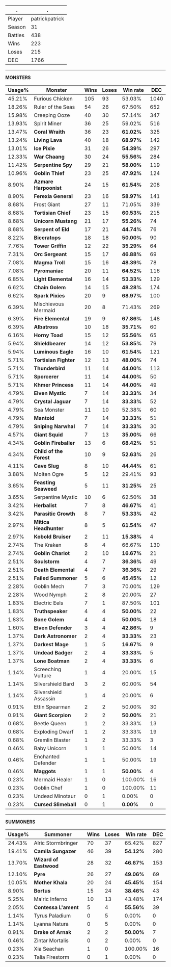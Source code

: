 .|.
|-|-
Player|patrickpatrick
Season|31
Battles|438
Wins|223
Loses|215
DEC|1766

---
**MONSTERS**

Usage%|Monster|Wins|Loses|Win rate|DEC|
-|-|-|-|-|-|
45.21%|Furious Chicken|105|93|53.03%|1040|
18.26%|Ruler of the Seas|54|26|67.50%|652|
15.98%|Creeping Ooze|40|30|57.14%|347|
13.93%|Spirit Miner|36|25|59.02%|516|
13.47%|**Coral Wraith**|36|23|**61.02%**|325|
13.24%|**Living Lava**|40|18|**68.97%**|142|
13.01%|**Ice Pixie**|31|26|**54.39%**|297|
12.33%|**War Chaang**|30|24|**55.56%**|284|
11.42%|**Serpentine Spy**|29|21|**58.00%**|119|
10.96%|**Goblin Thief**|23|25|**47.92%**|124|
8.90%|**Azmare Harpoonist**|24|15|**61.54%**|208|
8.90%|**Ferexia General**|23|16|**58.97%**|141|
8.68%|Frost Giant|27|11|71.05%|339|
8.68%|**Tortisian Chief**|23|15|**60.53%**|215|
8.68%|**Unicorn Mustang**|21|17|**55.26%**|74|
8.68%|**Serpent of Eld**|17|21|**44.74%**|76|
8.22%|**Biceratops**|18|18|**50.00%**|90|
7.76%|**Tower Griffin**|12|22|**35.29%**|64|
7.31%|**Orc Sergeant**|15|17|**46.88%**|69|
7.08%|**Magma Troll**|15|16|**48.39%**|78|
7.08%|**Pyromaniac**|20|11|**64.52%**|116|
6.85%|**Light Elemental**|16|14|**53.33%**|129|
6.62%|**Chain Golem**|14|15|**48.28%**|174|
6.62%|**Spark Pixies**|20|9|**68.97%**|100|
6.39%|Mischievous Mermaid|20|8|71.43%|269|
6.39%|**Fire Elemental**|19|9|**67.86%**|148|
6.39%|**Albatross**|10|18|**35.71%**|60|
6.16%|**Horny Toad**|15|12|**55.56%**|65|
5.94%|**Shieldbearer**|14|12|**53.85%**|79|
5.94%|**Luminous Eagle**|16|10|**61.54%**|121|
5.71%|**Tortisian Fighter**|12|13|**48.00%**|74|
5.71%|**Thunderbird**|11|14|**44.00%**|113|
5.71%|**Sporcerer**|11|14|**44.00%**|50|
5.71%|**Khmer Princess**|11|14|**44.00%**|49|
4.79%|**Elven Mystic**|7|14|**33.33%**|34|
4.79%|**Crystal Jaguar**|7|14|**33.33%**|52|
4.79%|Sea Monster|11|10|52.38%|60|
4.79%|**Mantoid**|7|14|**33.33%**|51|
4.79%|**Sniping Narwhal**|7|14|**33.33%**|30|
4.57%|**Giant Squid**|7|13|**35.00%**|66|
4.34%|**Goblin Fireballer**|13|6|**68.42%**|51|
4.34%|**Child of the Forest**|10|9|**52.63%**|26|
4.11%|**Cave Slug**|8|10|**44.44%**|61|
3.88%|Molten Ogre|5|12|29.41%|93|
3.65%|**Feasting Seaweed**|5|11|**31.25%**|25|
3.65%|Serpentine Mystic|10|6|62.50%|38|
3.42%|**Herbalist**|7|8|**46.67%**|41|
3.42%|**Parasitic Growth**|8|7|**53.33%**|42|
2.97%|**Mitica Headhunter**|8|5|**61.54%**|47|
2.97%|**Kobold Bruiser**|2|11|**15.38%**|4|
2.74%|The Kraken|8|4|66.67%|130|
2.74%|**Goblin Chariot**|2|10|**16.67%**|21|
2.51%|**Soulstorm**|4|7|**36.36%**|49|
2.51%|**Death Elemental**|4|7|**36.36%**|29|
2.51%|**Failed Summoner**|5|6|**45.45%**|12|
2.28%|Goblin Mech|7|3|70.00%|129|
2.28%|Wood Nymph|2|8|20.00%|27|
1.83%|Electric Eels|7|1|87.50%|101|
1.83%|**Truthspeaker**|4|4|**50.00%**|22|
1.83%|**Bone Golem**|4|4|**50.00%**|18|
1.60%|**Elven Defender**|3|4|**42.86%**|9|
1.37%|**Dark Astronomer**|2|4|**33.33%**|23|
1.37%|**Darkest Mage**|1|5|**16.67%**|9|
1.37%|**Undead Badger**|2|4|**33.33%**|5|
1.37%|**Lone Boatman**|2|4|**33.33%**|6|
1.14%|Screeching Vulture|1|4|20.00%|15|
1.14%|Silvershield Bard|3|2|60.00%|54|
1.14%|Silvershield Assassin|1|4|20.00%|6|
0.91%|Ettin Spearman|2|2|50.00%|30|
0.91%|**Giant Scorpion**|2|2|**50.00%**|21|
0.68%|Beetle Queen|1|2|33.33%|13|
0.68%|Exploding Dwarf|1|2|33.33%|19|
0.68%|Gremlin Blaster|1|2|33.33%|3|
0.46%|Baby Unicorn|1|1|50.00%|14|
0.46%|Enchanted Defender|1|1|50.00%|19|
0.46%|**Maggots**|1|1|**50.00%**|4|
0.23%|Mermaid Healer|1|0|100.00%|16|
0.23%|Goblin Chef|1|0|100.00%|11|
0.23%|Undead Minotaur|0|1|0.00%|0|
0.23%|**Cursed Slimeball**|0|1|**0.00%**|0|

---
**SUMMONERS**

Usage%|Summoner|Wins|Loses|Win rate|DEC|
-|-|-|-|-|-|
24.43%|Alric Stormbringer|70|37|65.42%|827|
19.41%|**Camila Sungazer**|46|39|**54.12%**|280|
13.70%|**Wizard of Eastwood**|28|32|**46.67%**|153|
12.10%|**Pyre**|26|27|**49.06%**|69|
10.05%|**Mother Khala**|20|24|**45.45%**|154|
8.90%|**Bortus**|15|24|**38.46%**|43|
5.25%|Malric Inferno|10|13|43.48%|174|
2.05%|**Contessa L'ament**|5|4|**55.56%**|39|
1.14%|Tyrus Paladium|0|5|0.00%|0|
1.14%|Lyanna Natura|0|5|0.00%|0|
0.91%|**Drake of Arnak**|2|2|**50.00%**|7|
0.46%|Zintar Mortalis|0|2|0.00%|0|
0.23%|Xia Seachan|1|0|100.00%|16|
0.23%|Talia Firestorm|0|1|0.00%|0|
